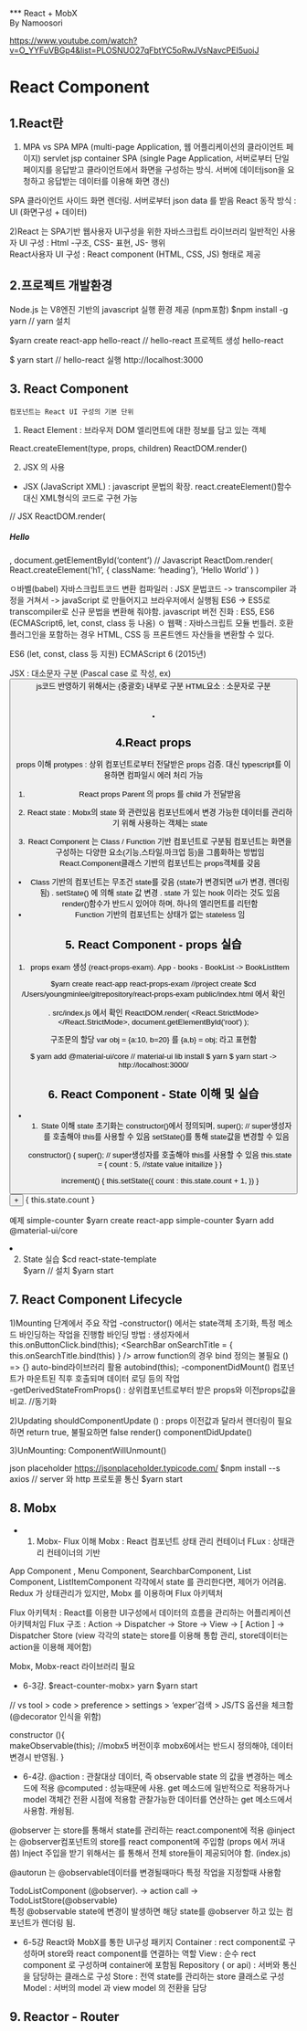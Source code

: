 *** React + MobX    
   By Namoosori 

https://www.youtube.com/watch?v=O_YYFuVBGp4&list=PLOSNUO27qFbtYC5oRwJVsNavcPEI5uoiJ  

# React Component 

## 1.React란
1) MPA vs SPA
 MPA (multi-page Application, 웹 어플리케이션의 클라이언트 페이지) servlet jsp container
 SPA (single Page Application, 서버로부터 단일 페이지를 응답받고 클라이언트에서 화면을 구성하는 방식. 서버에 데이터json을 요청하고 응답받는 데이터를 이용해 화면 갱신) 


SPA 클라이언트 사이드 화면 렌더링. 서버로부터 json data 를 받음 
React 동작 방식 : UI (화면구성 + 데이터) 

2)React 는 SPA기반 웹사용자 UI구성을 위한 자바스크립트 라이브러리 
일반적인 사용자 UI 구성 : Html -구조, CSS- 표현, JS- 행위  
React사용자 UI 구성 : React component (HTML, CSS, JS) 형태로 제공 

## 2.프로젝트 개발환경 
Node.js 는 V8엔진 기반의 javascript 실행 환경 제공   (npm포함) 
$npm install -g yarn    // yarn 설치 

$yarn create react-app hello-react        // hello-react 프로젝트 생성
  hello-react
  
$ yarn start                          // hello-react 실행 
http://localhost:3000 


## 3. React Component 
    컴포넌트는 React UI 구성의 기본 단위
1) React Element : 브라우저 DOM 엘리먼트에 대한 정보를 담고 있는 객체 

React.createElement(type, props, children) 
ReactDOM.render() 

2) JSX 의 사용 
* JSX (JavaScript XML) : javascript 문법의 확장. 
   react.createElement()함수 대신 XML형식의 코드로 구현 가능 

// JSX
ReactDOM.render(<h5 className=‘heading’>Hello</h5>, document.getElementById(‘content’) 
// Javascript 
ReactDom.render( React.createElement(‘h1’, { className: ‘heading’}, ‘Hello World’ ) ) 

ㅇ바벨(babel) 자바스크립트코드 변환 컴파일러
     :  JSX 문법코드 -> transcompiler 과정을 거쳐서 -> javaScript 로 만들어지고 브라우저에서 실행됨 
        ES6 -> ES5로 transcompiler로  신규 문법을 변환해 줘야함. 
        javascript 버전 진화 : ES5,  ES6 (ECMAScript6, let, const, class 등 나옴) 
ㅇ 웹팩 : 자바스크립트 모듈 번틀러. 호환플러그인을 포함하는 경우 HTML, CSS 등 프론트엔드 자산들을 변환할 수 있다. 

ES6 (let, const, class 등 지원) ECMAScript 6 (2015년)  

JSX : 대소문자 구분 (Pascal case 로 작성, ex) <List/> <Button> 
       js코드 반영하기 위해서는 {중괄호} 내부로 구분 
HTML요소 : 소문자로 구분 <h2/>. 
   
## 4.React props 
  props 이해 
  protypes : 상위 컴포넌트로부터 전달받은 props 검증. 대신 typescript를 이용하면 컴파일시 에러 처리 가능 

1) React props 
   Parent 의 props 를 child 가 전달받음 

2) React state  : Mobx의 state 와 관련있음 
    컴포넌트에서 변경 가능한 데이터를 관리하기 위해 사용하는 객체는 state 

3) React Component 는 Class / Function 기반 컴포넌트로 구분됨
  컴포넌트는 화면을 구성하는 다양한 요소(기능,스타일,마크업 등)을 그룹화하는 방법임
  React.Component클래스 기반의 컴포넌트는 props객체를 갖음 
  - Class 기반의 컴포넌트는 무조건 state를 갖음 (state가 변경되면 ui가 변경, 렌더링됨) . setState() 에 의해 state 값 변경 . state 가 있는 hook 이라는 것도 있음
    render()함수가 반드시 있어야 하며, 하나의 엘리먼트를 리턴함 
  - Function 기반의 컴포넌트는 상태가 없는 stateless 임 
   
  
## 5. React Component - props 실습 
1) props exam 
 생성 (react-props-exam).  App - books - BookList -> BookListItem 
 
$yarn create react-app react-props-exam     //project create
$cd /Users/youngminlee/gitrepository/react-props-exam
   public/index.html 에서 확인    <div id="root"></div>. 
   src/index.js 에서 확인 
       ReactDOM.render(
            <React.StrictMode>
               <App />
            </React.StrictMode>,
       document.getElementById('root')
      );

구조문의 할당  var obj = {a:10, b=20} 를 {a,b} = obj; 라고 표현함 


$ yarn add @material-ui/core                            // material-ui lib install 
$ yarn
$ yarn start           -> http://localhost:3000/ 



## 6. React Component - State 이해 및 실습 
* 1) State 이해 
   state 초기화는 constructor()에서 정의되며, super();        // super생성자를 호출해야 this를 사용할 수 있음
   setState()를 통해 state값을 변경할 수 있음 
   
    constructor() {
        super();        // super생성자를 호출해야 this를 사용할 수 있음
        this.state = {
            count : 5,      //state value initailize
        }
    }

    increment() {
        this.setState({
            count : this.state.count + 1,
        })
    }

    <Button variant='contained' color='primary' size='large' onClick={this.increment.bind(this)}> + </Button>
    <Box component='span' m={5}> { this.state.count } </Box>

    예제 simple-counter
     $yarn create react-app simple-counter
     $yarn add @material-ui/core

    
* 2) State 실습
$cd react-state-template     
$yarn 				// 설치 
$yarn start 

## 7. React Component Lifecycle 
1)Mounting 단계에서 주요 작업
  -constructor() 에서는 state객체 초기화, 특정 메소드 바인딩하는 작업을 진행함 
    바인딩 방법 : 생성자에서 this.onButtonClick.bind(this); 
              <SearchBar onSearchTitle = { this.onSearchTitle.bind(this) } />
             arrow function의 경우 bind 정의는 불필요   () => {}
             auto-bind라이브러리 활용 autobind(this);
  -componentDidMount() 컴포넌트가 마운트된 직후 호출되며 데이터 로딩 등의 작업   
  -getDerivedStateFromProps() : 상위컴포넌트로부터 받은 props와  이전props값을 비교. //동기화 
          
2)Updating 
  shouldComponentUpdate () : props 이전값과 달라서 렌더링이 필요하면 return true, 불필요하면 false
  render()
  componentDidUpdate() 
  
3)UnMounting: 
   ComponentWillUnmount()
   
json placeholder https://jsonplaceholder.typicode.com/ 
$npm install --s axios       // server 와 http 프로토콜 통신 
$yarn start 

## 8. Mobx 
* 1) Mobx- Flux 이해 
Mobx : React 컴포넌트 상태 관리 컨테이너 
FLux : 상태관리 컨테이너의 기반

App Component , Menu Component, SearchbarComponent, List Component, ListItemComponent 각각에서 state 를 관리한다면, 제어가 어려움. 
Redux 가 상태관리가 있지만, Mobx 를 이용하며 Flux 아키텍처 

Flux 아키텍처 : React를 이용한 UI구성에서 데이터의 흐름을 관리하는 어플리케이션 아키텍처임 
Flux 구조 : Action -> Dispatcher -> Store  -> View -> [ Action ] -> Dispatcher 
Store (view 각각의 state는 store를 이용해 통합 관리, store데이터는 action을 이용해 제어함) 

Mobx, Mobx-react 라이브러리 필요 

* 6-3강.
$react-counter-mobx> yarn 
$yarn start 

// vs tool > code > preference > settings > ‘exper’검색 > JS/TS 옵션을 체크함  (@decorator 인식을 위함) 

constructor (){                   
        makeObservable(this);       //mobx5 버전이후 mobx6에서는 반드시 정의해야, 데이터 변경시 반영됨. 
 }

* 6-4강.
@action : 관찰대상 데이터, 즉 observable state 의 값을 변경하는 메소드에 적용
@computed : 성능때문에 사용. get 메소드에 일반적으로 적용하거나 model 객체간 전환 시점에 적용함 
                        관찰가능한 데이터를 연산하는 get 메소드에서 사용함. 캐슁됨. 

@observer 는 store를 통해서 state를 관리하는 react.component에 적용
@inject 는 @observer컴포넌트의 store를 react component에 주입함    (props 에서 꺼내 씀) 
  Inject 주입을 받기 위해서는  <Provider todoStore={todoStore} > </App> </Provider>를 통해서 전체 store들이 제공되어야 함.   (index.js)

@autorun 는 @observable데이터를 변경될때마다 특정 작업을 지정할때 사용함 

TodoListComponent (@observer).  -> action call -> TodoListStore(@observable)  
특정 @observable state에 변경이 발생하면 해당 state를 @observer 하고 있는 컴포넌트가 렌더링 됨. 

* 6-5강
React와 MobX를 통한 UI구성 패키지 
Container : rect component로 구성하며 store와 react component를 연결하는 역할 
View : 순수 rect component 로 구성하며 container에 포함됨
Repository  ( or api) : 서버와 통신을 담당하는 클래스로 구성
Store : 전역 state를 관리하는 store 클래스로 구성
Model : 서버의 model 과 view model 의 전환을 담당 


## 9. Reactor - Router 
